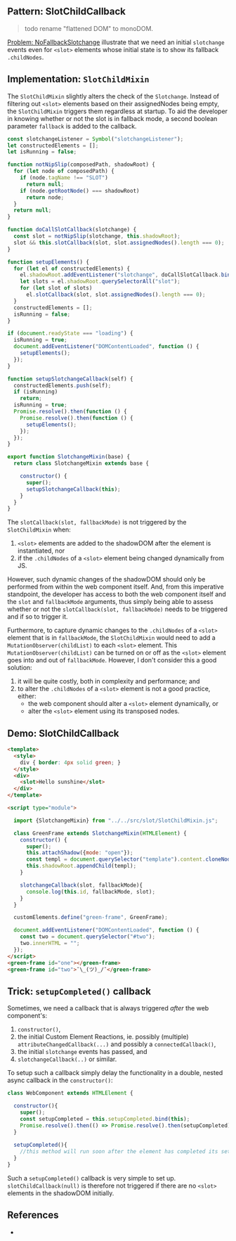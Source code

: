 ## Pattern: SlotChildCallback

> todo rename "flattened DOM" to monoDOM.

[Problem: NoFallbackSlotchange](../chapter3_slot_matroska/6_Problem_NoFallbackSlotchange)
illustrate that we need an initial `slotchange` events even for `<slot>` elements
whose initial state is to show its fallback `.childNodes`. 

## Implementation: `SlotChildMixin`

The `SlotChildMixin` slightly alters the check of the `Slotchange`. Instead of filtering out
`<slot>` elements based on their assignedNodes being empty, the `SlotChildMixin` triggers them
regardless at startup. To aid the developer in knowing whether or not the slot is in fallback mode,
a second boolean parameter `fallback` is added to the callback.

```javascript
const slotchangeListener = Symbol("slotchangeListener");
let constructedElements = [];
let isRunning = false;

function notNipSlip(composedPath, shadowRoot) {
  for (let node of composedPath) {
    if (node.tagName !== "SLOT")
      return null;
    if (node.getRootNode() === shadowRoot)
      return node;
  }
  return null;
}

function doCallSlotCallback(slotchange) {
  const slot = notNipSlip(slotchange, this.shadowRoot);
  slot && this.slotCallback(slot, slot.assignedNodes().length === 0);       //change One
}

function setupElements() {
  for (let el of constructedElements) {
    el.shadowRoot.addEventListener("slotchange", doCallSlotCallback.bind(el));
    let slots = el.shadowRoot.querySelectorAll("slot");
    for (let slot of slots)
      el.slotCallback(slot, slot.assignedNodes().length === 0);             //change Two
  }
  constructedElements = [];
  isRunning = false;
}

if (document.readyState === "loading") {
  isRunning = true;
  document.addEventListener("DOMContentLoaded", function () {
    setupElements();
  });
}

function setupSlotchangeCallback(self) {
  constructedElements.push(self);
  if (isRunning)
    return;
  isRunning = true;
  Promise.resolve().then(function () {
    Promise.resolve().then(function () {
      setupElements();
    });
  });
}

export function SlotchangeMixin(base) {
  return class SlotchangeMixin extends base {

    constructor() {
      super();
      setupSlotchangeCallback(this);
    }
  }
}
```

The `slotCallback(slot, fallbackMode)` is not triggered by the `SlotChildMixin` when:
1. `<slot>` elements are added to the shadowDOM after the element is instantiated, nor 
2. if the `.childNodes` of a `<slot>` element being changed dynamically from JS.

However, such dynamic changes of the shadowDOM should only be performed from within the web
component itself. And, from this imperative standpoint, the developer has access to both the
web component itself and the `slot` and `fallbackMode` arguments, thus simply being able to
assess whether or not the `slotCallback(slot, fallbackMode)` needs to be triggered and if so to 
trigger it.

Furthermore, to capture dynamic changes to the `.childNodes` of a `<slot>` element that is in 
`fallbackMode`, the `SlotChildMixin` would need to add a `MutationObserver(childList)` to each 
`<slot>` element. This `MutationObserver(childList)` can be turned on or off as the `<slot>` element 
goes into and out of `fallbackMode`. However, I don't consider this a good solution: 
1. it will be quite costly, both in complexity and performance; and
2. to alter the `.childNodes` of a `<slot>` element is not a good practice, either: 
   * the web component should alter a `<slot>` element dynamically, or 
   * alter the `<slot>` element using its transposed nodes.

## Demo: SlotChildCallback

```html
<template>
  <style>
    div { border: 4px solid green; }
  </style>
  <div>
    <slot>Hello sunshine</slot>
  </div>
</template>

<script type="module">

  import {SlotchangeMixin} from "../../src/slot/SlotChildMixin.js";

  class GreenFrame extends SlotchangeMixin(HTMLElement) {
    constructor() {
      super();
      this.attachShadow({mode: "open"});
      const templ = document.querySelector("template").content.cloneNode(true);
      this.shadowRoot.appendChild(templ);
    }

    slotchangeCallback(slot, fallbackMode){
      console.log(this.id, fallbackMode, slot);
    }
  }

  customElements.define("green-frame", GreenFrame);

  document.addEventListener("DOMContentLoaded", function () {
    const two = document.querySelector("#two");
    two.innerHTML = "";
  });
</script>
<green-frame id="one"></green-frame>
<green-frame id="two">¯\_(ツ)_/¯</green-frame>
```

## Trick: `setupCompleted()` callback

Sometimes, we need a callback that is always triggered *after* the web component's:
1. `constructor()`, 
2. the initial Custom Element Reactions, ie. possibly (multiple) `attributeChangedCallback(...)` 
   and possibly a `connectedCallback()`, 
3. the initial `slotchange` events has passed, and
4. `slotchangeCallback(..)` or similar.

To setup such a callback simply delay the functionality in a double, nested async callback in the 
`constructor()`:

```javascript
class WebComponent extends HTMLElement {

  constructor(){
    super();
    const setupCompleted = this.setupCompleted.bind(this);                //Att!! You cannot inline this variable!!
    Promise.resolve().then(() => Promise.resolve().then(setupCompleted)); //Att!! Do not make this into a single line!!
  }
  
  setupCompleted(){
    //this method will run soon after the element has completed its setup.
  }
}  
```
 
Such a `setupCompleted()` callback is very simple to set up. `slotChildCallback(null)` is therefore
not triggered if there are no `<slot>` elements in the shadowDOM initially.

## References

 * 
                                  